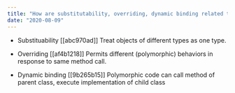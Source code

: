 ```yaml
---
title: "How are substitutability, overriding, dynamic binding related to polymorphism?"
date: "2020-08-09"
---
```


- Substituability
  [[abc970ad]]
  Treat objects of different types as one type.

- Overriding
  [[af4b1218]] 
  Permits different (polymorphic) behaviors in response to same method call.

- Dynamic binding
  [[9b265b15]]
  Polymorphic code can call method of parent class, execute implementation of child class
  
